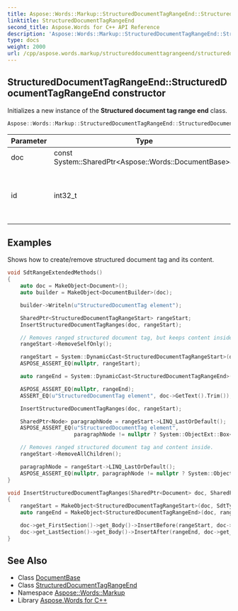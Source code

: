 ```yaml
---
title: Aspose::Words::Markup::StructuredDocumentTagRangeEnd::StructuredDocumentTagRangeEnd constructor
linktitle: StructuredDocumentTagRangeEnd
second_title: Aspose.Words for C++ API Reference
description: 'Aspose::Words::Markup::StructuredDocumentTagRangeEnd::StructuredDocumentTagRangeEnd constructor. Initializes a new instance of the Structured document tag range end class in C++.'
type: docs
weight: 2000
url: /cpp/aspose.words.markup/structureddocumenttagrangeend/structureddocumenttagrangeend/
---
```

## StructuredDocumentTagRangeEnd::StructuredDocumentTagRangeEnd constructor


Initializes a new instance of the **Structured document tag range end** class.

```cpp
Aspose::Words::Markup::StructuredDocumentTagRangeEnd::StructuredDocumentTagRangeEnd(const System::SharedPtr<Aspose::Words::DocumentBase> &doc, int32_t id)
```


| Parameter | Type | Description |
| --- | --- | --- |
| doc | const System::SharedPtr\<Aspose::Words::DocumentBase\>\& | The owner document. |
| id | int32_t | Identifier of the corresponding structured document tag range start. |

## Examples



Shows how to create/remove structured document tag and its content. 
```cpp
void SdtRangeExtendedMethods()
{
    auto doc = MakeObject<Document>();
    auto builder = MakeObject<DocumentBuilder>(doc);

    builder->Writeln(u"StructuredDocumentTag element");

    SharedPtr<StructuredDocumentTagRangeStart> rangeStart;
    InsertStructuredDocumentTagRanges(doc, rangeStart);

    // Removes ranged structured document tag, but keeps content inside.
    rangeStart->RemoveSelfOnly();

    rangeStart = System::DynamicCast<StructuredDocumentTagRangeStart>(doc->GetChild(NodeType::StructuredDocumentTagRangeStart, 0, false));
    ASPOSE_ASSERT_EQ(nullptr, rangeStart);

    auto rangeEnd = System::DynamicCast<StructuredDocumentTagRangeEnd>(doc->GetChild(NodeType::StructuredDocumentTagRangeEnd, 0, false));

    ASPOSE_ASSERT_EQ(nullptr, rangeEnd);
    ASSERT_EQ(u"StructuredDocumentTag element", doc->GetText().Trim());

    InsertStructuredDocumentTagRanges(doc, rangeStart);

    SharedPtr<Node> paragraphNode = rangeStart->LINQ_LastOrDefault();
    ASPOSE_ASSERT_EQ(u"StructuredDocumentTag element",
                     paragraphNode != nullptr ? System::ObjectExt::Box<String>(paragraphNode->GetText().Trim()) : nullptr);

    // Removes ranged structured document tag and content inside.
    rangeStart->RemoveAllChildren();

    paragraphNode = rangeStart->LINQ_LastOrDefault();
    ASPOSE_ASSERT_EQ(nullptr, paragraphNode != nullptr ? System::ObjectExt::Box<String>(paragraphNode->GetText()) : nullptr);
}

void InsertStructuredDocumentTagRanges(SharedPtr<Document> doc, SharedPtr<StructuredDocumentTagRangeStart>& rangeStart)
{
    rangeStart = MakeObject<StructuredDocumentTagRangeStart>(doc, SdtType::PlainText);
    auto rangeEnd = MakeObject<StructuredDocumentTagRangeEnd>(doc, rangeStart->get_Id());

    doc->get_FirstSection()->get_Body()->InsertBefore(rangeStart, doc->get_FirstSection()->get_Body()->get_FirstParagraph());
    doc->get_LastSection()->get_Body()->InsertAfter(rangeEnd, doc->get_FirstSection()->get_Body()->get_FirstParagraph());
}
```

## See Also

* Class [DocumentBase](../../../aspose.words/documentbase/)
* Class [StructuredDocumentTagRangeEnd](../)
* Namespace [Aspose::Words::Markup](../../)
* Library [Aspose.Words for C++](../../../)
